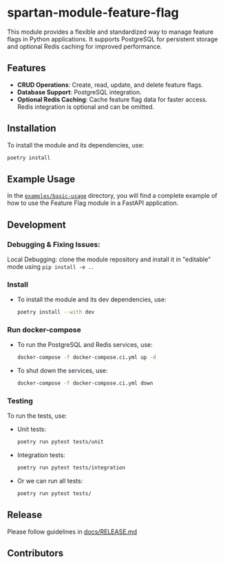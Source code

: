 # spartan-module-feature-flag

This module provides a flexible and standardized way to manage feature flags in Python applications. It supports PostgreSQL for persistent storage and optional Redis caching for improved performance.

## Features
- **CRUD Operations**: Create, read, update, and delete feature flags.
- **Database Support**: PostgreSQL integration.
- **Optional Redis Caching**: Cache feature flag data for faster access. Redis integration is optional and can be omitted.

## Installation
To install the module and its dependencies, use:
  ```bash
  poetry install
  ```

## Example Usage
In the [`examples/basic-usage`](./examples/basic-usage) directory, you will find a complete example of how to use the Feature Flag module in a FastAPI application.

## Development

### Debugging & Fixing Issues:
Local Debugging: clone the module repository and install it in "editable" mode using `pip install -e .`.

### Install
- To install the module and its dev dependencies, use:
  ```bash
  poetry install --with dev
  ```

### Run docker-compose
- To run the PostgreSQL and Redis services, use:
  ```bash
  docker-compose -f docker-compose.ci.yml up -d
  ```

- To shut down the services, use:
  ```bash
  docker-compose -f docker-compose.ci.yml down
  ```

### Testing
To run the tests, use:
- Unit tests:
  ```bash
  poetry run pytest tests/unit
  ```

- Integration tests:
  ```bash
  poetry run pytest tests/integration
  ```

- Or we can run all tests:
  ```bash
  poetry run pytest tests/
  ```

## Release
Please follow guidelines in [docs/RELEASE.md](./docs/RELEASE.md)

## Contributors

<!-- readme: collaborators,contributors -start -->
<!-- readme: collaborators,contributors -end -->
